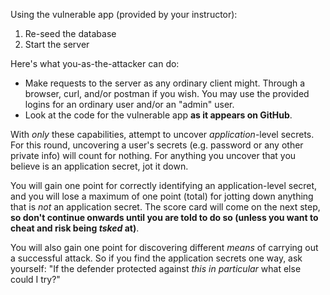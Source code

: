 Using the vulnerable app (provided by your instructor):

1. Re-seed the database
2. Start the server

Here's what you-as-the-attacker can do:

- Make requests to the server as any ordinary client might. Through a browser, curl, and/or postman if you wish. You may use the provided logins for an ordinary user and/or an "admin" user.
- Look at the code for the vulnerable app **as it appears on GitHub**.

With *only* these capabilities, attempt to uncover *application*-level secrets. For this round, uncovering a user's secrets (e.g. password or any other private info) will count for nothing. For anything you uncover that you believe is an application secret, jot it down.

You will gain one point for correctly identifying an application-level secret, and you will lose a maximum of one point (total) for jotting down anything that is *not* an application secret. The score card will come on the next step, **so don't continue onwards until you are told to do so (unless you want to cheat and risk being *tsked* at)**.

You will also gain one point for discovering different *means* of carrying out a successful attack. So if you find the application secrets one way, ask yourself: "If the defender protected against *this in particular* what else could I try?"